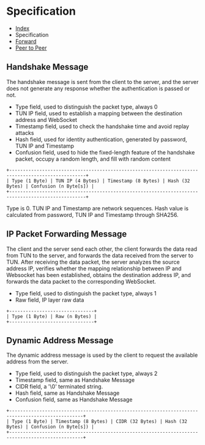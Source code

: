 # Specification

- [Index](index.md)
- Specification
- [Forward](forward.md)
- [Peer to Peer](peer-to-peer.md)

## Handshake Message

The handshake message is sent from the client to the server, and the server does not generate any response whether the authentication is passed or not.

- Type field, used to distinguish the packet type, always 0
- TUN IP field, used to establish a mapping between the destination address and WebSocket
- Timestamp field, used to check the handshake time and avoid replay attacks
- Hash field, used for identity authentication, generated by password, TUN IP and Timestamp
- Confusion field, used to hide the fixed-length feature of the handshake packet, occupy a random length, and fill with random content

```plaintext
+--------------------------------------------------------------------------------------------------+
| Type (1 Byte) | TUN IP (4 Bytes) | Timestamp (8 Bytes) | Hash (32 Bytes) | Confusion (n Byte[s]) |
+--------------------------------------------------------------------------------------------------+
```

Type is 0. TUN IP and Timestamp are network sequences. Hash value is calculated from password, TUN IP and Timestamp through SHA256.


## IP Packet Forwarding Message

The client and the server send each other, the client forwards the data read from TUN to the server, and forwards the data received from the server to TUN. After receiving the data packet, the server analyzes the source address IP, verifies whether the mapping relationship between IP and Websocket has been established, obtains the destination address IP, and forwards the data packet to the corresponding WebSocket.

- Type field, used to distinguish the packet type, always 1
- Raw field, IP layer raw data

```plaintext
+-------------------------------+
| Type (1 Byte) | Raw (n Bytes) |
+-------------------------------+
```

## Dynamic Address Message

The dynamic address message is used by the client to request the available address from the server.

- Type field, used to distinguish the packet type, always 2
- Timestamp field, same as Handshake Message
- CIDR field, a '\0' terminated string.
- Hash field, same as Handshake Message
- Confusion field, same as Handshake Message

```plaintext
+-------------------------------------------------------------------------------------------------+
| Type (1 Byte) | Timestamp (8 Bytes) | CIDR (32 Bytes) | Hash (32 Bytes) | Confusion (n Byte[s]) |
+-------------------------------------------------------------------------------------------------+
```
